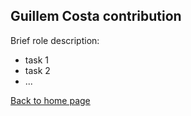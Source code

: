 ## **Guillem Costa contribution**

Brief role description:

- task 1
- task 2
- ...

[Back to home page](https://softcactusteam.github.io/Warcraft-Heroes-Beyond-Time/)
